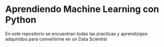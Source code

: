 # Aprendiendo Machine Learning con Python

En este repositorio se encuentran todas las practicas y aprendizajes adquiridos para convertirme en un Data Scientist
